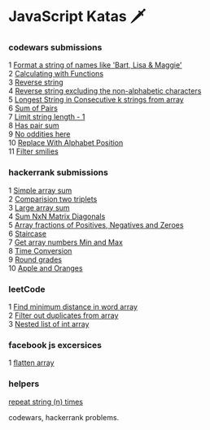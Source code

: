 # JavaScript Katas 🗡 

### codewars submissions
1 [Format a string of names like 'Bart, Lisa & Maggie'](scripts/kata1.js)  
2 [Calculating with Functions](scripts/kata2.js)  
3 [Reverse string](scripts/kata3.js)  
4 [Reverse string excluding the non-alphabetic characters](scripts/kata4.js)  
5 [Longest String in Consecutive k strings from array ](scripts/kata5.js)   
6 [Sum of Pairs](scripts/kata6.js)  
7 [Limit string length - 1](scripts/kata7.js)   
8 [Has pair sum](scripts/kata8.js)   
9 [No oddities here](scripts/kata9.js)  
10 [Replace With Alphabet Position](scripts/kata10.js)  
11 [Filter smilies](scripts/kata11.js)



### hackerrank submissions 
1 [Simple array sum](scripts/hackerrank1.js)  
2 [Comparision two triplets](scripts/hackerrank2.js)  
3 [Large array sum](scripts/hackerrank3.js)   
4 [Sum NxN Matrix Diagonals](scripts/hackerank4.js)  
5 [Array fractions of Positives, Negatives and Zeroes](scripts/hackerrank5.js)  
6 [Staircase](scripts/hackerrank6.js)  
7 [Get array numbers Min and Max](scripts/hackerrank7.js)  
8 [Time Conversion](scripts/hackerrank8.js)  
9 [Round grades](scripts/hackerrank9.js)  
10 [Apple and Oranges](scripts/hackerrank10.js)  

### leetCode 
1 [Find minimum distance in word array](scripts/leetCode1.js)  
2 [Filter out duplicates from array](scripts/leetCode2.js)  
3 [Nested list of int array ](scripts/leetCode3.js)

### facebook js excersices
1 [flatten array](scripts/facebook1.js)  

### helpers 
[repeat string (n) times](scripts/helper1.js)  

codewars, hackerrank problems.
